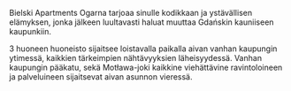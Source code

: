 Bielski Apartments Ogarna tarjoaa sinulle kodikkaan ja ystävällisen elämyksen, jonka jälkeen luultavasti haluat muuttaa Gdańskin kauniiseen kaupunkiin.

3 huoneen huoneisto sijaitsee loistavalla paikalla aivan vanhan kaupungin ytimessä, kaikkien tärkeimpien nähtävyyksien läheisyydessä. Vanhan kaupungin pääkatu, sekä Motława-joki kaikkine viehättävine ravintoloineen ja palveluineen sijaitsevat aivan asunnon vieressä.
